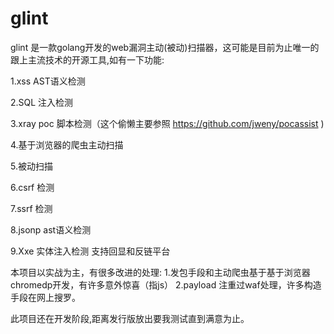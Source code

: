# glint
glint 是一款golang开发的web漏洞主动(被动)扫描器，这可能是目前为止唯一的跟上主流技术的开源工具,如有一下功能:

1.xss AST语义检测 

2.SQL 注入检测 

3.xray poc 脚本检测（这个偷懒主要参照 https://github.com/jweny/pocassist 
)

4.基于浏览器的爬虫主动扫描

5.被动扫描

6.csrf 检测

7.ssrf 检测

8.jsonp ast语义检测

9.Xxe 实体注入检测 支持回显和反链平台



本项目以实战为主，有很多改进的处理:
1.发包手段和主动爬虫基于基于浏览器chromedp开发，有许多意外惊喜（指js）
2.payload 注重过waf处理，许多构造手段在网上搜罗。


此项目还在开发阶段,距离发行版放出要我测试直到满意为止。

